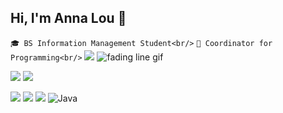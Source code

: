 ## Hi, I'm Anna Lou 👋

`🎓 BS Information Management Student<br/>`
`🚀 Coordinator for Programming<br/>`
![](https://i.giphy.com/media/v1.Y2lkPTc5MGI3NjExZDFhMjMwdmloOTduOXlldmlreWh5M29hYjIxNmRna2FxNHAyaWI1NiZlcD12MV9pbnRlcm5hbF9naWZfYnlfaWQmY3Q9Zw/hVbErjjtKCIHb24j4y/giphy.gif)
![fading line gif](https://user-images.githubusercontent.com/74038190/212284100-561aa473-3905-4a80-b561-0d28506553ee.gif)

<img src="https://img.shields.io/badge/Adobe%20Illustrator-FF9A00?style=for-the-badge&logo=adobe%20illustrator&logoColor=white" /> <img src="https://img.shields.io/badge/Adobe%20InDesign-FF3366?style=for-the-badge&logo=Adobe%20InDesign&logoColor=white" />

<img src="https://img.shields.io/badge/CSS3-1572B6?style=for-the-badge&logo=css3&logoColor=white" /> <img src="https://img.shields.io/badge/HTML5-E34F26?style=for-the-badge&logo=html5&logoColor=white" /> <img src="https://img.shields.io/badge/JavaScript-323330?style=for-the-badge&logo=javascript&logoColor=F7DF1E" /> ![Java](https://img.shields.io/badge/java-%23ED8B00.svg?style=for-the-badge&logo=openjdk&logoColor=white)
